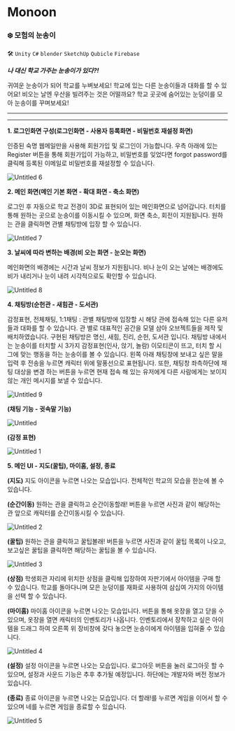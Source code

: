 # Monoon
### ❄️  모험의 눈송이

 🛠  `Unity` `C#` `blender` `SketchUp` `Qubicle` `Firebase`
 
***나 대신 학교 가주는 눈송이가 있다?!***

귀여운 눈송이가 되어 학교를 누벼보세요!
학교에 있는 다른 눈송이들과 대화를 할 수 있어요!
비오는 날엔 우산을 빌려주는 것은 어떨까요?
학교 곳곳에 숨어있는 눈덩이를 모아 눈송이를 꾸며보세요! 

---

---

**1. 로그인화면 구성(로그인화면 - 사용자 등록화면 - 비밀번호 재설정 화면)**

  인증된 숙명 웹메일만을 사용해 회원가입 및 로그인이 가능합니다. 우측 아래에 있는 Register 버튼을 통해 회원가입이 가능하고, 비밀번호를 잊었다면 forgot password를 클릭해 등록된 이메일로 비밀번호를 재설정할 수 있습니다.

![Untitled 6](https://user-images.githubusercontent.com/53874628/125563283-6ae837ca-b174-4139-b97e-3376bb3055f1.png)

**2. 메인 화면(메인 기본 화면 - 확대 화면 - 축소 화면)**

로그인 후 자동으로 학교 전경이 3D로 표현되어 있는 메인화면으로 넘어갑니다. 터치를 통해 원하는 곳으로 눈송이를 이동시킬 수 있으며, 화면 축소, 회전이 지원됩니다. 원하는 관을 클릭하면 관별 채팅방에 입장 할 수 있습니다.

![Untitled 7](https://user-images.githubusercontent.com/53874628/125563300-f1b3a0bc-be7c-4df0-8885-7a2f9c582703.png)

**3. 날씨에 따라 변하는 배경(비 오는 화면 - 눈오는 화면)**

메인화면의 배경에는 시간과 날씨 정보가 지원됩니다. 비나 눈이 오는 날에는 배경에도 비가 내리거나 눈이 내려 시각적으로도 확인할 수 있습니다.

![Untitled 8](https://user-images.githubusercontent.com/53874628/125563306-c5fa8d03-0171-432b-a5ef-a87c0667d997.png)

**4. 채팅방(순헌관 - 새힘관 - 도서관)**

  감정표현, 전체채팅, 1:1채팅 : 관별 채팅방에 입장할 시 해당 관에 접속해 있는 다른 유저들과 대화를 할 수 있습니다. 관 별로 대표적인 공간을 모델 삼아 오브젝트들을 제작 및 배치하였습니다. 구현된 채팅방은 명신, 새힘, 진리, 순헌, 도서관 입니다. 채팅방 내에서는 눈송이를 터치할 시 3가지 감정표현(인사, 앉기, 놀람) 이모티콘이 뜨고, 터치 할 시 그에 맞는 행동을 하는 눈송이를 볼 수 있습니다. 왼쪽 아래 채팅창에 보내고 싶은 말을 입력 후 전송을 누르면 캐릭터 위에 말풍선으로 표현됩니다. 또한, 채팅창 좌측하단에 채팅 대상을 변경 하는 버튼을 누르면 현재 접속 해 있는 유저에게 다른 사람에게는 보이지 않는 개인 메시지를 보낼 수 있습니다.

![Untitled 9](https://user-images.githubusercontent.com/53874628/125563313-5c6e91b1-eb12-4172-a366-871067febcbe.png)

**(채팅 기능 - 귓속말 기능)**

![Untitled](https://user-images.githubusercontent.com/53874628/125563318-7210c5d3-d969-41d6-9092-4c20500979c4.png)

**(감정 표현)**

![Untitled 1](https://user-images.githubusercontent.com/53874628/125563227-196c92f9-cbfe-4d6b-b8e2-e7b2f1097c3a.png)

**5. 메인 UI - 지도(꿀팁), 마이홈, 설정, 종료**

**(지도)** 지도 아이콘을 누르면 나오는 모습입니다. 전체적인 학교의 모습을 한눈에 볼 수 있습니다.

**(순간이동)** 원하는 관을 클릭하고 순간이동할래! 버튼을 누르면 사진과 같이 해당하는 관 앞으로 캐릭터를 순간이동시킬 수 있습니다.

![Untitled 2](https://user-images.githubusercontent.com/53874628/125563249-863fba33-2319-402a-8943-7709eeff1606.png)

**(꿀팁)** 원하는 관을 클릭하고 꿀팁볼래! 버튼을 누르면 사진과 같이 꿀팁 목록이 나오고, 보고싶은 꿀팁을 클릭하면 해당하는 꿀팁을 볼 수 있습니다.

![Untitled 3](https://user-images.githubusercontent.com/53874628/125563255-dd1e6024-7940-48b9-8935-5794f4a9e581.png)

**(상점)** 학생회관 자리에 위치한 상점을 클릭해 입장하여 자판기에서 아이템을 구매 할 수 있습니다. 학교를 돌아다니며 모은 눈덩이를 재화로 사용하여 삼십여 가지의 아이템을 선택 할 수 있습니다.

**(마이홈)** 마이홈 아이콘을 누르면 나오는 모습입니다. 버튼을 통해 옷장을 열고 닫을 수 있으며, 옷장을 열면 캐릭터의 인벤토리가 나옵니다. 인벤토리에서 장착하고 싶은 아이템을 드래그 하여 오른쪽 위 장비창에 갖다 놓으면 눈송이에게 아이템을 입혀줄 수 있습니다.

![Untitled 4](https://user-images.githubusercontent.com/53874628/125563271-c09549a0-96dc-4863-a5f8-285e12183ed8.png)

**(설정)** 설정 아이콘을 누르면 나오는 모습입니다. 로그아웃 버튼을 눌러 로그아웃 할 수 있으며, 설정과 사운드 기능은 추후 추가될 예정입니다. 하단에는 개발자와 버전 정보가 있습니다.

**(종료)** 종료 아이콘을 누르면 나오는 모습입니다. 더 할래!를 누르면 게임을 이어서 할 수 있으며 네를 누르면 게임을 종료할 수 있습니다.

![Untitled 5](https://user-images.githubusercontent.com/53874628/125563276-632b72c8-07b4-47c4-8511-8eda02e7031d.png)


